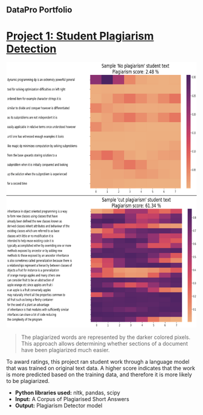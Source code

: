 ## DataPro Portfolio


# [Project 1: Student Plagiarism Detection](https://github.com/DataPro-M/66daysofdata_NLP/tree/main/day21)

<img src="https://github.com/DataPro-M/66daysofdata_NLP/blob/main/images/Day_21_1.png?raw=true"  height="350"/>

<img src="https://github.com/DataPro-M/66daysofdata_NLP/raw/main/images/Day_21_2.png"  height="350"/>

> The plagiarized words are represented by the darker colored pixels.
> This approach allows determining whether sections of a document have been plagiarized much easier.                 

To award ratings, this project ran student work through a language model that was trained on original text data.
A higher score indicates that the work is more predicted based on the training data, and therefore it is more likely to be plagiarized. 
* **Python libraries used:** nltk, pandas, scipy
* **Input:** A Corpus of Plagiarised Short Answers
* **Output:** Plagiarism Detector model



